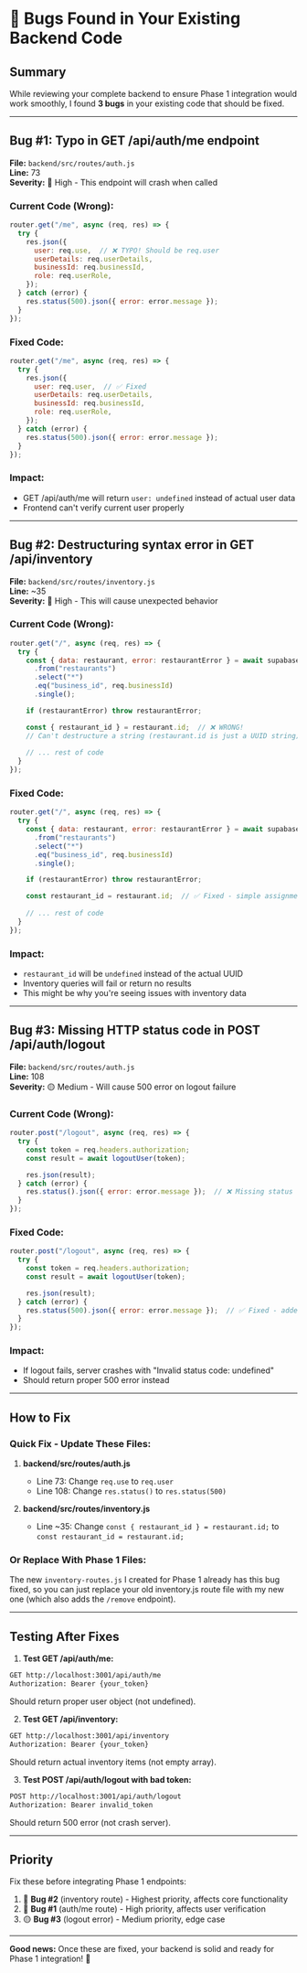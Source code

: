 # 🐛 Bugs Found in Your Existing Backend Code

## Summary
While reviewing your complete backend to ensure Phase 1 integration would work smoothly, I found **3 bugs** in your existing code that should be fixed.

---

## Bug #1: Typo in GET /api/auth/me endpoint

**File:** `backend/src/routes/auth.js`  
**Line:** 73  
**Severity:** 🔴 High - This endpoint will crash when called

### Current Code (Wrong):
```javascript
router.get("/me", async (req, res) => {
  try {
    res.json({
      user: req.use,  // ❌ TYPO! Should be req.user
      userDetails: req.userDetails,
      businessId: req.businessId,
      role: req.userRole,
    });
  } catch (error) {
    res.status(500).json({ error: error.message });
  }
});
```

### Fixed Code:
```javascript
router.get("/me", async (req, res) => {
  try {
    res.json({
      user: req.user,  // ✅ Fixed
      userDetails: req.userDetails,
      businessId: req.businessId,
      role: req.userRole,
    });
  } catch (error) {
    res.status(500).json({ error: error.message });
  }
});
```

### Impact:
- GET /api/auth/me will return `user: undefined` instead of actual user data
- Frontend can't verify current user properly

---

## Bug #2: Destructuring syntax error in GET /api/inventory

**File:** `backend/src/routes/inventory.js`  
**Line:** ~35  
**Severity:** 🔴 High - This will cause unexpected behavior

### Current Code (Wrong):
```javascript
router.get("/", async (req, res) => {
  try {
    const { data: restaurant, error: restaurantError } = await supabase
      .from("restaurants")
      .select("*")
      .eq("business_id", req.businessId)
      .single();

    if (restaurantError) throw restaurantError;

    const { restaurant_id } = restaurant.id;  // ❌ WRONG! 
    // Can't destructure a string (restaurant.id is just a UUID string)
    
    // ... rest of code
  }
});
```

### Fixed Code:
```javascript
router.get("/", async (req, res) => {
  try {
    const { data: restaurant, error: restaurantError } = await supabase
      .from("restaurants")
      .select("*")
      .eq("business_id", req.businessId)
      .single();

    if (restaurantError) throw restaurantError;

    const restaurant_id = restaurant.id;  // ✅ Fixed - simple assignment
    
    // ... rest of code
  }
});
```

### Impact:
- `restaurant_id` will be `undefined` instead of the actual UUID
- Inventory queries will fail or return no results
- This might be why you're seeing issues with inventory data

---

## Bug #3: Missing HTTP status code in POST /api/auth/logout

**File:** `backend/src/routes/auth.js`  
**Line:** 108  
**Severity:** 🟡 Medium - Will cause 500 error on logout failure

### Current Code (Wrong):
```javascript
router.post("/logout", async (req, res) => {
  try {
    const token = req.headers.authorization;
    const result = await logoutUser(token);

    res.json(result);
  } catch (error) {
    res.status().json({ error: error.message });  // ❌ Missing status code
  }
});
```

### Fixed Code:
```javascript
router.post("/logout", async (req, res) => {
  try {
    const token = req.headers.authorization;
    const result = await logoutUser(token);

    res.json(result);
  } catch (error) {
    res.status(500).json({ error: error.message });  // ✅ Fixed - added 500
  }
});
```

### Impact:
- If logout fails, server crashes with "Invalid status code: undefined"
- Should return proper 500 error instead

---

## How to Fix

### Quick Fix - Update These Files:

1. **backend/src/routes/auth.js**
   - Line 73: Change `req.use` to `req.user`
   - Line 108: Change `res.status()` to `res.status(500)`

2. **backend/src/routes/inventory.js**
   - Line ~35: Change `const { restaurant_id } = restaurant.id;` to `const restaurant_id = restaurant.id;`

### Or Replace With Phase 1 Files:

The new `inventory-routes.js` I created for Phase 1 already has this bug fixed, so you can just replace your old inventory.js route file with my new one (which also adds the `/remove` endpoint).

---

## Testing After Fixes

1. **Test GET /api/auth/me:**
```bash
GET http://localhost:3001/api/auth/me
Authorization: Bearer {your_token}
```
Should return proper user object (not undefined).

2. **Test GET /api/inventory:**
```bash
GET http://localhost:3001/api/inventory
Authorization: Bearer {your_token}
```
Should return actual inventory items (not empty array).

3. **Test POST /api/auth/logout with bad token:**
```bash
POST http://localhost:3001/api/auth/logout
Authorization: Bearer invalid_token
```
Should return 500 error (not crash server).

---

## Priority

Fix these before integrating Phase 1 endpoints:
1. 🔴 **Bug #2** (inventory route) - Highest priority, affects core functionality
2. 🔴 **Bug #1** (auth/me route) - High priority, affects user verification
3. 🟡 **Bug #3** (logout error) - Medium priority, edge case

---

**Good news:** Once these are fixed, your backend is solid and ready for Phase 1 integration! 🎉
